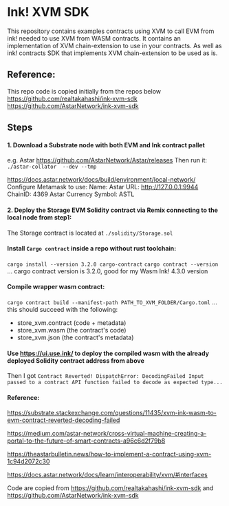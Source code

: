 # Ink! XVM SDK

This repository contains examples contracts using XVM to call EVM from ink! needed to use XVM from WASM contracts.
It contains an implementation of XVM chain-extension to use in your contracts.
As well as ink! contracts SDK that implements XVM chain-extension to be used as is.

## Reference: 
This repo code is copied initially from the repos below
https://github.com/realtakahashi/ink-xvm-sdk
https://github.com/AstarNetwork/ink-xvm-sdk

## Steps
#### 1. Download a Substrate node with both EVM and Ink contract pallet
e.g. Astar https://github.com/AstarNetwork/Astar/releases
Then run it: `./astar-collator  --dev --tmp`

https://docs.astar.network/docs/build/environment/local-network/
Configure Metamask to use:
Name: Astar
URL: http://127.0.0.1:9944
ChainID: 4369 Astar
Currency Symbol: ASTL

#### 2. Deploy the Storage EVM Solidity contract via Remix connecting to the local node from step1: 
The Storage contract is located at `./solidity/Storage.sol`

#### Install `Cargo contract` inside a repo without rust toolchain:
`cargo install --version 3.2.0 cargo-contract`
`cargo contract --version`
... cargo contract version is 3.2.0, good for my Wasm Ink! 4.3.0 version

#### Compile wrapper wasm contract:
`cargo contract build --manifest-path PATH_TO_XVM_FOLDER/Cargo.toml`
... this should succeed with the following:
  - store_xvm.contract (code + metadata)
  - store_xvm.wasm (the contract's code)
  - store_xvm.json (the contract's metadata)

#### Use https://ui.use.ink/ to deploy the compiled wasm with the already deployed Solidity contract address from above

Then I got `Contract Reverted! DispatchError: DecodingFailed Input passed to a contract API function failed to decode as expected type...`


#### Reference: 
https://substrate.stackexchange.com/questions/11435/xvm-ink-wasm-to-evm-contract-reverted-decoding-failed

https://medium.com/astar-network/cross-virtual-machine-creating-a-portal-to-the-future-of-smart-contracts-a96c6d2f79b8

https://theastarbulletin.news/how-to-implement-a-contract-using-xvm-1c94d2072c30

https://docs.astar.network/docs/learn/interoperability/xvm/#interfaces

Code are copied from https://github.com/realtakahashi/ink-xvm-sdk and https://github.com/AstarNetwork/ink-xvm-sdk